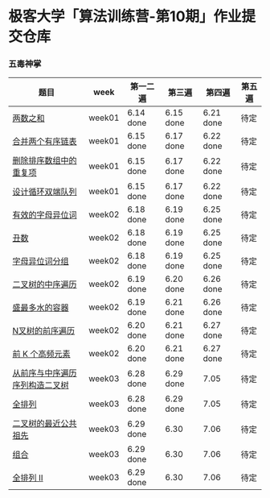 # 极客大学「算法训练营-第10期」作业提交仓库

### 五毒神掌

| 题目 | week | 第一二遍 | 第三遍 | 第四遍 | 第五遍 |
|---|---|---|---|---|---|
| [两数之和](https://leetcode-cn.com/problems/two-sum/) | week01 | 6.14 done | 6.15 done | 6.21 done | 待定 |
| [合并两个有序链表](https://leetcode-cn.com/problems/merge-two-sorted-lists/) | week01 | 6.15 done | 6.17 done | 6.22 done | 待定 |
| [删除排序数组中的重复项](https://leetcode-cn.com/problems/remove-duplicates-from-sorted-array/) | week01 | 6.15 done | 6.17 done | 6.22 done | 待定 |
| [设计循环双端队列](https://leetcode.com/problems/design-circular-deque/) | week01 | 6.15 done | 6.17 done | 6.22 done | 待定 |
| [有效的字母异位词](https://leetcode-cn.com/problems/valid-anagram/description/) | week02 | 6.18 done | 6.19 done | 6.25 done | 待定 |
| [丑数](https://leetcode-cn.com/problems/chou-shu-lcof/) | week02 | 6.18 done | 6.19 done | 6.25 done | 待定 |
| [字母异位词分组](https://leetcode-cn.com/problems/group-anagrams/) | week02 | 6.18 done | 6.19 done | 6.25 done | 待定 |
| [二叉树的中序遍历](https://leetcode-cn.com/problems/binary-tree-inorder-traversal/) | week02 | 6.19 done | 6.20 done | 6.26 done | 待定 |
| [盛最多水的容器](https://leetcode-cn.com/problems/container-with-most-water//) | week02 | 6.19 done | 6.21 done | 6.26 done | 待定 |
| [N叉树的前序遍历](https://leetcode-cn.com/problems/n-ary-tree-preorder-traversal/description/) | week02 | 6.20 done | 6.21 done | 6.27 done | 待定 |
| [前 K 个高频元素](https://leetcode-cn.com/problems/top-k-frequent-elements/) | week02 | 6.20 done | 6.21 done | 6.27 done | 待定 |
| [从前序与中序遍历序列构造二叉树](https://leetcode-cn.com/problems/construct-binary-tree-from-preorder-and-inorder-traversal/) | week03 | 6.28 done | 6.29 done | 7.05 | 待定 |
| [全排列](https://leetcode-cn.com/problems/permutations/) | week03 | 6.28 done | 6.29 done | 7.05 | 待定 |
| [二叉树的最近公共祖先](https://leetcode-cn.com/problems/lowest-common-ancestor-of-a-binary-tree/) | week03 | 6.29 done | 6.30 | 7.06 | 待定 |
| [组合](https://leetcode-cn.com/problems/combinations/) | week03 | 6.29 done | 6.30 | 7.06 | 待定 |
| [全排列 II ](https://leetcode-cn.com/problems/permutations-ii/) | week03 | 6.29 done | 6.30 | 7.06 | 待定 |